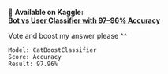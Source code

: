 🔗 **Available on Kaggle:**  
[**Bot vs User Classifier with 97–96% Accuracy**](https://www.kaggle.com/code/hellbruh/bot-vs-user-classifier-with-97-96-accuracy)   
    
Vote and boost my answer please ^^  

```  
Model: CatBoostClassifier
Score: Accuracy
Result: 97.96%
```
